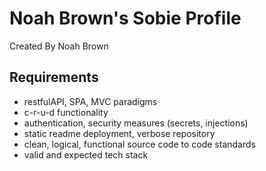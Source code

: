 # Noah Brown's Sobie Profile #
Created By Noah Brown 

## Requirements ## 
* restfulAPI, SPA, MVC paradigms
* c-r-u-d functionality 
* authentication, security measures (secrets, injections)
* static readme deployment, verbose repository
* clean, logical, functional source code to code standards
* valid and expected tech stack 



